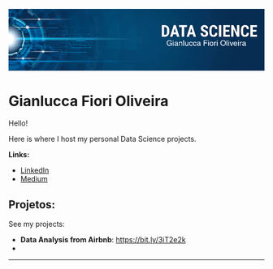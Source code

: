 
<p align="center">
  <img src="banner-gian.png" >
</p>

# Gianlucca Fiori Oliveira
Hello!

Here is where I host my personal Data Science projects. 



**Links:**
* [LinkedIn](https://bit.ly/3iUpVXY)
* [Medium](https://www.medium.com)


## Projetos:
See my projects:

* **Data Analysis from Airbnb**: https://bit.ly/3iT2e2k
*

---




